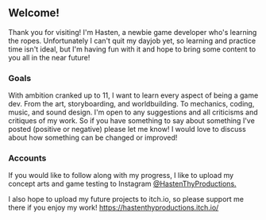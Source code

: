 ## Welcome!

Thank you for visiting! I'm Hasten, a newbie game developer who's learning the ropes.
Unfortunately I can't quit my dayjob yet, so learning and practice time isn't ideal, 
but I'm having fun with it and hope to bring some content to you all in the near future!


### Goals

With ambition cranked up to 11, I want to learn every aspect of being a game dev. 
From the art, storyboarding, and worldbuilding. To mechanics, coding, music, and sound design.
I'm open to any suggestions and all criticisms and critiques of my work. So if you have something
to say about something I've posted (positive or negative) please let me know!
I would love to discuss about how something can be changed or improved!



### Accounts

If you would like to follow along with my progress, I like to upload my concept arts and game testing
to Instagram [@HastenThyProductions.](https://www.instagram.com/hastenthyproductions/)

I also hope to upload my future projects to itch.io, so please support me there if you enjoy my work!
https://hastenthyproductions.itch.io/
